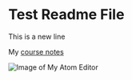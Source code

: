    # Test Readme File

   This is a new line

   My [course notes](./notes.txt)

 ![Image of My Atom Editor](./images/Screenhot_1.png)
